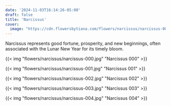 ```yaml
---
date: '2024-11-03T16:14:26-05:00'
draft: false
title: 'Narcissus'
cover:
  image: "https://cdn.flowersbytiana.com/flowers/narcissus/narcissus-000.jpg"
---
```


Narcissus represents good fortune, prosperity, and new beginnings, often associated with the Lunar New Year for its timely bloom.

{{< img "flowers/narcissus/narcissus-000.jpg" "Narcissus 000" >}}

{{< img "flowers/narcissus/narcissus-001.jpg" "Narcissus 001" >}}

{{< img "flowers/narcissus/narcissus-002.jpg" "Narcissus 002" >}}

{{< img "flowers/narcissus/narcissus-003.jpg" "Narcissus 003" >}}

{{< img "flowers/narcissus/narcissus-004.jpg" "Narcissus 004" >}}